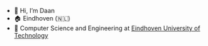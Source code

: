 - 👋 Hi, I’m Daan
- 🏠 Eindhoven (🇳🇱)
- 📓 Computer Science and Engineering at [Eindhoven University of Technology](https://www.tue.nl/en/)
